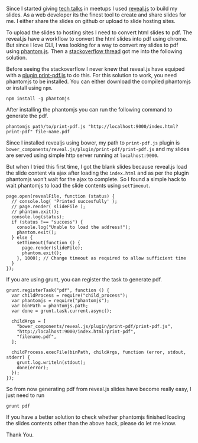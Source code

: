 Since I started giving [tech talks](/talks.html) in meetups I used [reveal.js](https://github.com/hakimel/reveal.js/) to build my slides. As a web developer its the finest tool to create and share slides for me. I either share the slides on github or upload to slide hosting sites.

To upload the slides to hosting sites I need to convert html slides to pdf. The reveal.js have a workflow to convert the html slides into pdf using chrome. But since I love CLI, I was looking for a way to convert my slides to pdf using [phantom.js](https://github.com/ariya/phantomjs/). Then a [stackoverflow thread](http://stackoverflow.com/questions/25027156/reveal-js-build-pdfs-dynamically-with-grunt-lib-phantomjs) got me into the following solution.

Before seeing the stackoverflow I never knew that reveal.js have equiped with a [plugin print-pdf.js](https://github.com/hakimel/reveal.js/blob/master/plugin/print-pdf/print-pdf.js) to do this. For this solution to work, you need phantomjs to be installed. You can either download the compiled phantomjs or install using `npm`.

    npm install -g phantomjs

After installing the phantomjs you can run the following command to generate the pdf.

    phantomjs path/to/print-pdf.js "http://localhost:9000/index.html?print-pdf" file-name.pdf

Since I installed revealjs using bower, my path to `print-pdf.js` plugin is `bower_components/reveal.js/plugin/print-pdf/print-pdf.js` and my slides are served using simple http server running at `localhost:9000`.

But when I tried this first time, I got the blank slides because reveal.js load the slide content via ajax after loading the `index.html` and as per the plugin phantomjs won’t wait for the ajax to complete. So I found a simple hack to wait phantomjs to load the slide contents using `setTimeout`.

    page.open(revealFile, function (status) {
      // console.log( 'Printed succesfully' );
      // page.render( slideFile );
      // phantom.exit();
      console.log(status);
      if (status !== "success") {
        console.log("Unable to load the address!");
        phantom.exit();
      } else {
        setTimeout(function () {
          page.render(slideFile);
          phantom.exit();
        }, 1000); // Change timeout as required to allow sufficient time
      }
    });

If you are using grunt, you can register the task to generate pdf.

    grunt.registerTask("pdf", function () {
      var childProcess = require("child_process");
      var phantomjs = require("phantomjs");
      var binPath = phantomjs.path;
      var done = grunt.task.current.async();

      childArgs = [
        "bower_components/reveal.js/plugin/print-pdf/print-pdf.js",
        "http://localhost:9000/index.html?print-pdf",
        "filename.pdf",
      ];

      childProcess.execFile(binPath, childArgs, function (error, stdout, stderr) {
        grunt.log.writeln(stdout);
        done(error);
      });
    });

So from now generating pdf from reveal.js slides have become really easy, I just need to run

    grunt pdf

If you have a better solution to check whether phantomjs finished loading the slides contents other than the above hack, please do let me know.

Thank You.
